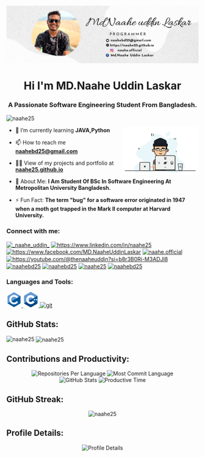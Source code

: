 <div align="center">
  <img src="https://github.com/naahe25/naahe25/blob/master/_LinkedIn%20Article%20Cover%20Image.png" alt="San Juan Mountains">
</div>

<h1 align="center">Hi I'm MD.Naahe Uddin Laskar</h1>
<h3 align="center">A Passionate Software Engineering Student From Bangladesh.</h3>

<p align="left"> <img src="https://komarev.com/ghpvc/?username=naahe25&label=Profile%20views&color=0e75b6&style=flat" alt="naahe25" /> </p>


<img align="right" alt="coding" width="200" src="https://github.com/naahe25/naahe25/blob/master/68747470733a2f2f6d69726f2e6d656469756d2e636f6d2f6d61782f313336302f302a37513379765349765f7430696f4a2d5a2e676966.gif">

- 🌱 I’m currently learning **JAVA,Python**


- 📫 How to reach me **naahebd25@gmail.com**
- 👨‍💻 View of my projects and portfolio at **[naahe25.github.io](https://naahe25.github.io/)**
- 💬 About Me: **I Am Student Of BSc In Software Engineering At Metropolitan University Bangladesh.**

- ⚡ Fun Fact:  **The term "bug" for a software error originated in 1947 when a moth got trapped in the Mark II computer at Harvard University.**

<h3 align="left">Connect with me:</h3>
<p align="left">
  
<a href="https://twitter.com/_naahe_uddin_" target="blank"><img align="center" src="https://raw.githubusercontent.com/rahuldkjain/github-profile-readme-generator/master/src/images/icons/Social/twitter.svg" alt="_naahe_uddin_" height="30" width="40" /></a>
<a href="https://www.linkedin.com/in/naahe25" target="blank"><img align="center" src="https://raw.githubusercontent.com/rahuldkjain/github-profile-readme-generator/master/src/images/icons/Social/linked-in-alt.svg" alt="https://www.linkedin.com/in/naahe25" height="30" width="40" /></a>
<a href="https://www.facebook.com/MD.NaaheUddinLaskar" target="blank"><img align="center" src="https://raw.githubusercontent.com/rahuldkjain/github-profile-readme-generator/master/src/images/icons/Social/facebook.svg" alt="https://www.facebook.com/MD.NaaheUddinLaskar" height="30" width="40" /></a>
<a href="https://instagram.com/naahe.official" target="blank"><img align="center" src="https://raw.githubusercontent.com/rahuldkjain/github-profile-readme-generator/master/src/images/icons/Social/instagram.svg" alt="naahe.official" height="30" width="40" /></a>
<a href="https://youtube.com/@thenaaheuddin?si=b8r3B0Rj-M3ADJl8" target="blank"><img align="center" src="https://raw.githubusercontent.com/rahuldkjain/github-profile-readme-generator/master/src/images/icons/Social/youtube.svg" alt="https://youtube.com/@thenaaheuddin?si=b8r3B0Rj-M3ADJl8" height="30" width="40" /></a>
<a href="https://www.codechef.com/users/naahebd25" target="blank"><img align="center" src="https://cdn.jsdelivr.net/npm/simple-icons@3.1.0/icons/codechef.svg" alt="naahebd25" height="30" width="40" /></a>
<a href="https://www.hackerrank.com/naahebd25" target="blank"><img align="center" src="https://raw.githubusercontent.com/rahuldkjain/github-profile-readme-generator/master/src/images/icons/Social/hackerrank.svg" alt="naahebd25" height="30" width="40" /></a>
<a href="https://codeforces.com/profile/naahe25" target="blank"><img align="center" src="https://raw.githubusercontent.com/rahuldkjain/github-profile-readme-generator/master/src/images/icons/Social/codeforces.svg" alt="naahe25" height="30" width="40" /></a>
<a href="https://www.leetcode.com/naahebd25" target="blank"><img align="center" src="https://raw.githubusercontent.com/rahuldkjain/github-profile-readme-generator/master/src/images/icons/Social/leet-code.svg" alt="naahebd25" height="30" width="40" /></a>
</p>

<h3 align="left">Languages and Tools:</h3>
<p align="left"> <a href="https://www.cprogramming.com/" target="_blank" rel="noreferrer"> <img src="https://raw.githubusercontent.com/devicons/devicon/master/icons/c/c-original.svg" alt="c" width="40" height="40"/> </a> <a href="https://www.w3schools.com/cpp/" target="_blank" rel="noreferrer"> <img src="https://raw.githubusercontent.com/devicons/devicon/master/icons/cplusplus/cplusplus-original.svg" alt="cplusplus" width="40" height="40"/> </a> <a href="https://git-scm.com/" target="_blank" rel="noreferrer"> <img src="https://www.vectorlogo.zone/logos/git-scm/git-scm-icon.svg" alt="git" width="40" height="40"/> </a> </p>

 ## GitHub Stats:
<p><img align="left" src="https://github-readme-stats.vercel.app/api/top-langs?username=naahe25&show_icons=true&locale=en&layout=compact" alt="naahe25" /></p>

<p>&nbsp;<img align="center" src="https://github-readme-stats.vercel.app/api?username=naahe25&show_icons=true&locale=en" alt="naahe25" /></p>

## Contributions and Productivity:

<div align="center">
  <img src="http://github-profile-summary-cards.vercel.app/api/cards/repos-per-language?username=naahe25&theme=dracula" alt="Repositories Per Language">
  <img src="http://github-profile-summary-cards.vercel.app/api/cards/most-commit-language?username=naahe25&theme=dracula" alt="Most Commit Language">
</div>

<div align="center">
  <img src="http://github-profile-summary-cards.vercel.app/api/cards/stats?username=naahe25&theme=dracula" alt="GitHub Stats">
  <img src="http://github-profile-summary-cards.vercel.app/api/cards/productive-time?username=naahe25&theme=dracula&utcOffset=8" alt="Productive Time">
</div>


## GitHub Streak:
<p align="center">
  <img src="https://github-readme-streak-stats.herokuapp.com/?user=naahe25&" alt="naahe25" />
</p>

## Profile Details:
<p align="center" width="full">
  <img src="http://github-profile-summary-cards.vercel.app/api/cards/profile-details?username=naahe25&theme=solarized_dark" alt="Profile Details">
</p>
